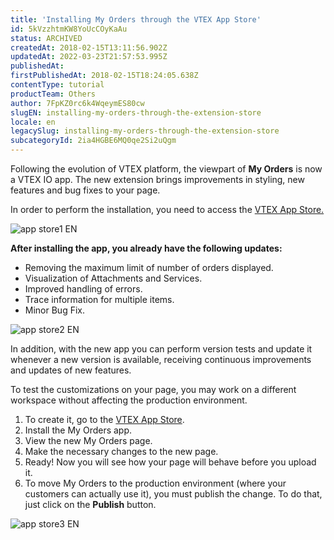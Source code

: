 ```yaml
---
title: 'Installing My Orders through the VTEX App Store'
id: 5kVzzhtmKW8YoUcCOyKaAu
status: ARCHIVED
createdAt: 2018-02-15T13:11:56.902Z
updatedAt: 2022-03-23T21:57:53.995Z
publishedAt: 
firstPublishedAt: 2018-02-15T18:24:05.638Z
contentType: tutorial
productTeam: Others
author: 7FpKZ0rc6k4WqeymES80cw
slugEN: installing-my-orders-through-the-extension-store
locale: en
legacySlug: installing-my-orders-through-the-extension-store
subcategoryId: 2ia4HGBE6MQ0qe2Si2uQgm
---
```


Following the evolution of VTEX platform, the viewpart of __My Orders__ is now a VTEX IO app. The new extension brings improvements in styling, new features and bug fixes to your page.

In order to perform the installation, you need to access the [VTEX App Store.](https://extensions.vtex.com/)

![app store1 EN](//images.ctfassets.net/alneenqid6w5/4TNMg7DSxWco4KCyO6yaYU/941ee734d6e7a6ee93f85a6d59d8324c/app_store1_EN.png)

__After installing the app, you already have the following updates:__

- Removing the maximum limit of number of orders displayed.
- Visualization of Attachments and Services.
- Improved handling of errors.
- Trace information for multiple items.
- Minor Bug Fix.

![app store2 EN](//images.ctfassets.net/alneenqid6w5/uWM5x8qG5ia6okQ0kgIak/1caf4e8275bb8e8514b7073396553b6a/app_store2_EN.png)

In addition, with the new app you can perform version tests and update it whenever a new version is available, receiving continuous improvements and updates of new features.

To test the customizations on your page, you may work on a different workspace without affecting the production environment.

1. To create it, go to the [VTEX App Store](https://app.vtex.com).
2. Install the My Orders app.
3. View the new My Orders page.
4. Make the necessary changes to the new page.
5. Ready! Now you will see how your page will behave before you upload it.
6. To move My Orders to the production environment (where your customers can actually use it), you must publish the change. To do that, just click on the __Publish__ button.

![app store3 EN](//images.ctfassets.net/alneenqid6w5/Dhrybc8B7qCwacYMmAwcC/7970fef7fc718f082683ad218603a829/app_store3_EN.png)

